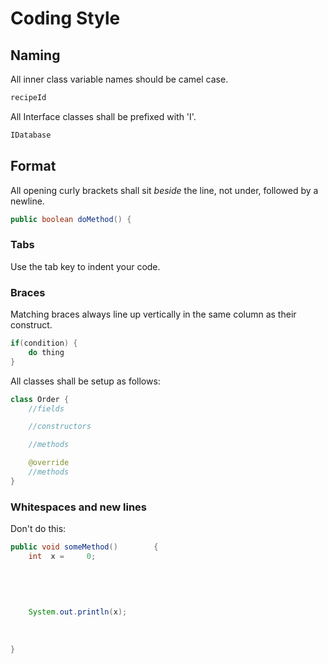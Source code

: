 # Coding Style

## Naming

All inner class variable names should be camel case.

```java
recipeId
```

All Interface classes shall be prefixed with 'I'.

```java
IDatabase
```

## Format

All opening curly brackets shall sit _beside_ the line, not under, followed by a newline.

```java
public boolean doMethod() {
```

### Tabs
Use the tab key to indent your code.

### Braces

Matching braces always line up vertically in the same column as their construct.

```java
if(condition) {
    do thing
}
```

All classes shall be setup as follows:

```java
class Order {
    //fields

    //constructors

    //methods

    @override
    //methods
}
```

### Whitespaces and new lines

Don't do this:
```java
public void someMethod()        {
    int  x =     0;
    
    
    
    
    
    System.out.println(x);   
    
    
    
}
```